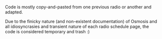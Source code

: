 Code is mostly copy-and-pasted from one previous radio or another and adapted.

Due to the finicky nature (and non-existent documentation) of Osmosis and all idiosyncrasies and transient nature of each radio schedule page, the code is considered temporary and trash :)
